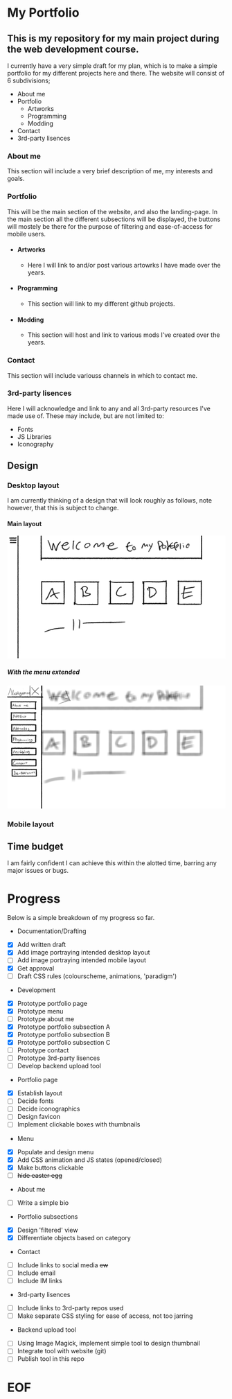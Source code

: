 # My Portfolio

## This is my repository for my main project during the web development course.

I currently have a very simple draft for my plan, which is to make a simple portfolio for my different projects here and there.
The website will consist of 6 subdivisions;
* About me
* Portfolio
  * Artworks
  * Programming
  * Modding
* Contact
* 3rd-party lisences

### About me
This section will include a very brief description of me, my interests and goals.

### Portfolio
This will be the main section of the website, and also the landing-page.
In the main section all the different subsections will be displayed, the buttons will mostely be there for the purpose of filtering and ease-of-access for mobile users.
* #### Artworks
  * Here I will link to and/or post various artowrks I have made over the years.
* #### Programming
  * This section will link to my different github projects.
* #### Modding
  * This section will host and link to various mods I've created over the years.

### Contact
This section will include variouss channels in which to contact me.

### 3rd-party lisences
Here I will acknowledge and link to any and all 3rd-party resources I've made use of.
These may include, but are not limited to:
* Fonts
* JS Libraries
* Iconography

## Design
### Desktop layout
I am currently thinking of a design that will look roughly as follows, note however, that this is subject to change.
#### Main layout
![Menu Hidden](https://github.com/ZiotecH/we1-main-proj/blob/dev/documentation/images/Menu-Retracted.png)
##### With the menu extended
![Menu Visible](https://github.com/ZiotecH/we1-main-proj/blob/dev/documentation/images/Menu-Extended.png)
### Mobile layout

## Time budget
I am fairly confident I can achieve this within the alotted time, barring any major issues or bugs.


# Progress
Below is a simple breakdown of my progress so far.

* Documentation/Drafting
- [x] Add written draft
- [x] Add image portraying intended desktop layout
- [ ] Add image portraying intended mobile layout
- [x] Get approval
- [ ] Draft CSS rules (colourscheme, animations, 'paradigm')

* Development
- [x] Prototype portfolio page
- [x] Prototype menu
- [ ] Prototype about me
- [x] Prototype portfolio subsection A
- [x] Prototype portfolio subsection B
- [x] Prototype portfolio subsection C
- [ ] Prototype contact
- [ ] Prototype 3rd-party lisences
- [ ] Develop backend upload tool

* Portfolio page
- [x] Establish layout
- [ ] Decide fonts
- [ ] Decide iconographics
- [ ] Design favicon
- [ ] Implement clickable boxes with thumbnails

* Menu
- [x] Populate and design menu
- [x] Add CSS animation and JS states (opened/closed)
- [x] Make buttons clickable
- [ ] ~~hide easter egg~~

* About me
- [ ] Write a simple bio

* Portfolio subsections
- [x] Design 'filtered' view
- [x] Differentiate objects based on category

* Contact
- [ ] Include links to social media ~~ew~~
- [ ] Include email
- [ ] Include IM links

* 3rd-party lisences
- [ ] Include links to 3rd-party repos used
- [ ] Make separate CSS styling for ease of access, not too jarring

* Backend upload tool
- [ ] Using Image Magick, implement simple tool to design thumbnail
- [ ] Integrate tool with website (git)
- [ ] Publish tool in this repo

# EOF
